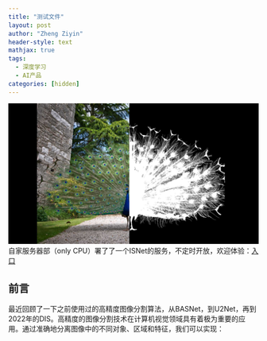 ```yaml
---
title: "测试文件"
layout: post
author: "Zheng Ziyin"
header-style: text
mathjax: true
tags:
  - 深度学习
  - AI产品
categories: [hidden]
---
```


![](/img/peacock.jpeg)
自家服务器部（only CPU）署了了一个ISNet的服务，不定时开放，欢迎体验：[入口](http://124.222.119.248:7869/)

## 前言

最近回顾了一下之前使用过的高精度图像分割算法，从BASNet，到U2Net，再到2022年的DIS。高精度的图像分割技术在计算机视觉领域具有着极为重要的应用。通过准确地分离图像中的不同对象、区域和特征，我们可以实现：